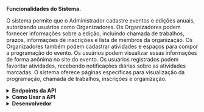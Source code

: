 
<strong>Funcionalidades do Sistema.</strong>

O sistema permite que o Administrador cadastre eventos e edições anuais, autorizando usuários como Organizadores. Os Organizadores podem fornecer informações sobre a edição, incluindo chamada de trabalhos, prazos, informações de inscrições e lista de membros da organização.
Os Organizadores também podem cadastrar atividades e espaços para compor a programação do evento. Os usuários podem visualizar essas informações de forma anônima no site do evento.
Os usuários registrados podem favoritar atividades, recebendo notificações diárias sobre as atividades marcadas. O sistema oferece páginas específicas para visualização da programação, chamada de trabalhos, inscrições e organização.

<details>
<summary><strong>Endpoints da API</strong></summary>

### Atividades
- **GET /atividades:** Obter todas as atividades.
- **POST /atividades:** Criar uma nova atividade.
- **GET /atividades/{id}:** Obter detalhes de uma atividade específica.
- **PUT /atividades/{id}:** Atualizar informações de uma atividade.
- **DELETE /atividades/{id}:** Excluir uma atividade.

### Edições
- **GET /edicoes:** Obter todas as edições.
- **POST /edicoes:** Criar uma nova edição.
- **GET /edicoes/{id}:** Obter detalhes de uma edição específica.
- **PUT /edicoes/{id}:** Atualizar informações de uma edição.
- **DELETE /edicoes/{id}:** Excluir uma edição.
- **POST /edicoes/organizador:** Definir um organizador para uma edição.

### Espaços
- **GET /espacos:** Obter todos os espaços disponíveis.
- **POST /espacos:** Criar um novo espaço.
- **GET /espacos/{id}:** Obter detalhes de um espaço específico.
- **PUT /espacos/{id}:** Atualizar informações de um espaço.
- **DELETE /espacos/{id}:** Excluir um espaço.

### Eventos
- **GET /eventos:** Obter todos os eventos.
- **POST /eventos:** Criar um novo evento.
- **GET /eventos/{id}:** Obter detalhes de um evento específico.
- **PUT /eventos/{id}:** Atualizar informações de um evento.
- **DELETE /eventos/{id}:** Excluir um evento.
- **GET /eventos/{path:[a-zA-Z0-9-]*[a-zA-Z][a-zA-Z0-9-]*}:** Obter detalhes de um evento pelo caminho.

### Usuários
- **GET /usuarios:** Obter todos os usuários.
- **POST /usuarios:** Criar um novo usuário.
- **GET /usuarios/{id}:** Obter detalhes de um usuário específico.
- **PUT /usuarios/{id}:** Atualizar informações de um usuário.
- **DELETE /usuarios/{id}:** Excluir um usuário.

</details>
<details>
   
<summary><strong>Como Usar a API</strong></summary>

1. **Obter Todas as Atividades:**
   - Método: GET
   - Endpoint: `/atividades`

2. **Criar Nova Atividade:**
   - Método: POST
   - Endpoint: `/atividades`
   - Payload: JSON com informações da atividade.

3. **Obter Detalhes de uma Atividade Específica:**
   - Método: GET
   - Endpoint: `/atividades/{id}`

4. **Atualizar Informações de uma Atividade:**
   - Método: PUT
   - Endpoint: `/atividades/{id}`
   - Payload: JSON com informações atualizadas.

5. **Excluir uma Atividade:**
   - Método: DELETE
   - Endpoint: `/atividades/{id}`

6. **Obter Todas as Edições:**
   - Método: GET
   - Endpoint: `/edicoes`

7. **Criar Nova Edição:**
   - Método: POST
   - Endpoint: `/edicoes`
   - Payload: JSON com informações da edição.

8. **Obter Detalhes de uma Edição Específica:**
   - Método: GET
   - Endpoint: `/edicoes/{id}`

9. **Atualizar Informações de uma Edição:**
   - Método: PUT
   - Endpoint: `/

edicoes/{id}`
   - Payload: JSON com informações atualizadas.

10. **Excluir uma Edição:**
    - Método: DELETE
    - Endpoint: `/edicoes/{id}`

11. **Definir Organizador para uma Edição:**
    - Método: POST
    - Endpoint: `/edicoes/organizador`
    - Payload: JSON com ID da edição e do organizador.

12. **Obter Todos os Espaços:**
    - Método: GET
    - Endpoint: `/espacos`

13. **Criar Novo Espaço:**
    - Método: POST
    - Endpoint: `/espacos`
    - Payload: JSON com informações do espaço.

14. **Obter Detalhes de um Espaço Específico:**
    - Método: GET
    - Endpoint: `/espacos/{id}`

15. **Atualizar Informações de um Espaço:**
    - Método: PUT
    - Endpoint: `/espacos/{id}`
    - Payload: JSON com informações atualizadas.

16. **Excluir um Espaço:**
    - Método: DELETE
    - Endpoint: `/espacos/{id}`

17. **Obter Todos os Eventos:**
    - Método: GET
    - Endpoint: `/eventos`

18. **Criar Novo Evento:**
    - Método: POST
    - Endpoint: `/eventos`
    - Payload: JSON com informações do evento.

19. **Obter Detalhes de um Evento Específico:**
    - Método: GET
    - Endpoint: `/eventos/{id}`

20. **Atualizar Informações de um Evento:**
    - Método: PUT
    - Endpoint: `/eventos/{id}`
    - Payload: JSON com informações atualizadas.

21. **Excluir um Evento:**
    - Método: DELETE
    - Endpoint: `/eventos/{id}`

22. **Obter Detalhes de um Evento pelo Caminho:**
    - Método: GET
    - Endpoint: `/eventos/{path}`

23. **Obter Todos os Usuários:**
    - Método: GET
    - Endpoint: `/usuarios`

24. **Criar Novo Usuário:**
    - Método: POST
    - Endpoint: `/usuarios`
    - Payload: JSON com informações do usuário.

25. **Obter Detalhes de um Usuário Específico:**
    - Método: GET
    - Endpoint: `/usuarios/{id}`

26. **Atualizar Informações de um Usuário:**
    - Método: PUT
    - Endpoint: `/usuarios/{id}`
    - Payload: JSON com informações atualizadas.

27. **Excluir um Usuário:**
    - Método: DELETE
    - Endpoint: `/usuarios/{id}`

</details>

<details>
<summary><strong>Desenvolvedor</strong></summary>

- Nome: Gustavo da Silva Santos
- E-mail: gssantos@id.uff.br
- Linkedin: [[gs-santos](https://www.linkedin.com/in/gs-santos/)]

</details>
